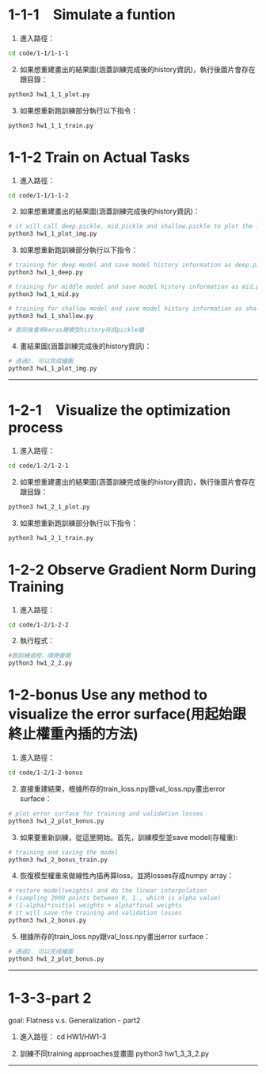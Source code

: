 # 1-1-1　Simulate a funtion
1. 進入路徑：<br>
```Bash
cd code/1-1/1-1-1
```
2. 如果想重建畫出的結果圖(涵蓋訓練完成後的history資訊)，執行後圖片會存在跟目錄：<br>
```Bash
python3 hw1_1_1_plot.py
```
3. 如果想重新跑訓練部分執行以下指令：
```Bash
python3 hw1_1_1_train.py
```
# 1-1-2 Train on Actual Tasks
1. 進入路徑：<br>
```Bash
cd code/1-1/1-1-2
```
2. 如果想重建畫出的結果圖(涵蓋訓練完成後的history資訊)：<br>
```Bash
# it will call deep.pickle, mid.pickle and shallow.pickle to plot the loss and acc.
python3 hw1_1_plot_img.py
```
3. 如果想重新跑訓練部分執行以下指令：<br>
```Bash
# training for deep model and save model history information as deep.pickle
python3 hw1_1_deep.py

# training for middle model and save model history information as mid.pickle
python3 hw1_1_mid.py

# training for shallow model and save model history information as shallow.pickle
python3 hw1_1_shallow.py

# 跑完後會將keras裡模型history存成pickle檔
```
4. 畫結果圖(涵蓋訓練完成後的history資訊)：<br>
```Bash
# 透過2. 可以完成繪圖
python3 hw1_1_plot_img.py
```
______________________________________________________
# 1-2-1　Visualize the optimization process
1. 進入路徑：<br>
```Bash
cd code/1-2/1-2-1
```
2. 如果想重建畫出的結果圖(涵蓋訓練完成後的history資訊)，執行後圖片會存在跟目錄：<br>
```Bash
python3 hw1_2_1_plot.py
```
3. 如果想重新跑訓練部分執行以下指令：
```Bash
python3 hw1_2_1_train.py
```
# 1-2-2 Observe Gradient Norm During Training
1. 進入路徑： <br>
```Bash
cd code/1-2/1-2-2
```
2. 執行程式： <br>
```Bash
#跑訓練過程，順便畫圖
python3 hw1_2_2.py
```
# 1-2-bonus Use any method to visualize the error surface(用起始跟終止權重內插的方法)
1. 進入路徑： <br>
```Bash
cd code/1-2/1-2-bonus
```
2. 直接重建結果，根據所存的train_loss.npy跟val_loss.npy畫出error surface：<br>
```Bash
# plot error surface for training and validation losses
python3 hw1_2_plot_bonus.py
```
3. 如果要重新訓練，從這里開始。首先，訓練模型並save model(存權重):<br>
```Bash
# training and saving the model
python3 hw1_2_bonus_train.py
```
4. 恢復模型權重來做線性內插再算loss，並將losses存成numpy array：<br>
```Bash
# restore model(weights) and do the linear interpolation
# (sampling 2000 points between 0, 1., which is alpha value)
# (1-alpha)*initial weights + alpha*final weights
# it will save the training and validation losses
python3 hw1_2_bonus.py
```
5. 根據所存的train_loss.npy跟val_loss.npy畫出error surface：<br>
```Bash
# 透過2. 可以完成繪圖
python3 hw1_2_plot_bonus.py
```
_________________________________________________

# 1-3-3-part 2
goal: Flatness v.s. Generalization - part2
1. 進入路徑：
cd HW1/HW1-3

2. 訓練不同training approaches並畫圖
python3 hw1_3_3_2.py
__________________________________________________

